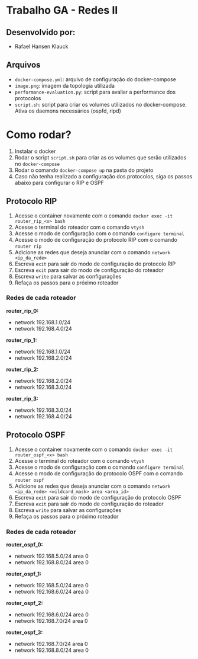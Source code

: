 # Trabalho GA - Redes II

## Desenvolvido por:

- Rafael Hansen Klauck

## Arquivos

- `docker-compose.yml`: arquivo de configuração do docker-compose
- `image.png`: imagem da topologia utilizada
- `performance-evaluation.py`: script para avaliar a performance dos protocolos
- `script.sh`: script para criar os volumes utilizados no docker-compose. Ativa os daemons necessários (ospfd, ripd)

# Como rodar?

1. Instalar o docker
2. Rodar o script `script.sh` para criar as os volumes que serão utilizados no `docker-compose`
3. Rodar o comando `docker-compose up` na pasta do projeto
4. Caso não tenha realizado a configuração dos protocolos, siga os passos abaixo para configurar o RIP e OSPF

## Protocolo RIP

1. Acesse o container novamente com o comando `docker exec -it router_rip_<x> bash`
2. Acesse o terminal do roteador com o comando `vtysh`
3. Acesse o modo de configuração com o comando `configure terminal`
4. Acesse o modo de configuração do protocolo RIP com o comando `router rip`
5. Adicione as redes que deseja anunciar com o comando `network <ip_da_rede>`
6. Escreva `exit` para sair do modo de configuração do protocolo RIP
7. Escreva `exit` para sair do modo de configuração do roteador
8. Escreva `write` para salvar as configurações
9. Refaça os passos para o próximo roteador

### Redes de cada roteador

**router_rip_0:**

- network 192.168.1.0/24
- network 192.168.4.0/24

**router_rip_1:**

- network 192.168.1.0/24
- network 192.168.2.0/24

**router_rip_2:**

- network 192.168.2.0/24
- network 192.168.3.0/24

**router_rip_3:**

- network 192.168.3.0/24
- network 192.168.4.0/24

## Protocolo OSPF

1. Acesse o container novamente com o comando `docker exec -it router_ospf_<x> bash`
2. Acesse o terminal do roteador com o comando `vtysh`
3. Acesse o modo de configuração com o comando `configure terminal`
4. Acesse o modo de configuração do protocolo OSPF com o comando `router ospf`
5. Adicione as redes que deseja anunciar com o comando `network <ip_da_rede> <wildcard_mask> area <area_id>`
6. Escreva `exit` para sair do modo de configuração do protocolo OSPF
7. Escreva `exit` para sair do modo de configuração do roteador
8. Escreva `write` para salvar as configurações
9. Refaça os passos para o próximo roteador

### Redes de cada roteador

**router_ospf_0:**

- network 192.168.5.0/24 area 0
- network 192.168.8.0/24 area 0

**router_ospf_1:**

- network 192.168.5.0/24 area 0
- network 192.168.6.0/24 area 0

**router_ospf_2:**

- network 192.168.6.0/24 area 0
- network 192.168.7.0/24 area 0

**router_ospf_3:**

- network 192.168.7.0/24 area 0
- network 192.168.8.0/24 area 0
